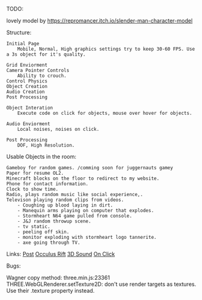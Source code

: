 TODO:


lovely model by https://repromancer.itch.io/slender-man-character-model

Structure:

    Initial Page
        Mobile, Normal, High graphics settings try to keep 30-60 FPS. Use a 3s object for it's quality.

    Grid Enviorment
    Camera Pointer Controls
        Ability to crouch.
    Control Physics
    Object Creation
    Audio Creation
    Post Processing
    
    Object Interation
        Execute code on click for objects, mouse over hover for objects.
        
    Audio Enviorment
        Local noises, noises on click.
        
    Post Processing
        DOF, High Resolution.
    
    
Usable Objects in the room:

    Gameboy for random games. /comming soon for juggernauts gamey
    Paper for resume OL2.
    Minecraft blocks on the floor to redirect to my website.
    Phone for contact information.
    Clock to show time.
    Radio, plays random music like social experience,.
    Televison playing random clips from videos.
        - Coughing up blood laying in dirt.
        - Manequin arms playing on computer that explodes.
        - Stormheart N64 game pulled from console.
        - J&J random throwup scene.
        - tv static.
        - peeling off skin.
        - monitor exploding with stormheart logo tannerite.
        - axe going through TV.

Links:
[Post](https://threejs.org/examples/?q=post#webgl_postprocessing_unreal_bloom)
[Occulus Rift](https://va3c.github.io/three.js/examples/misc_controls_oculusrift.html)
[3D Sound](https://threejs.org/examples/misc_sound.html)
[On Click](https://stackoverflow.com/questions/38314521/change-color-of-mesh-using-mouseover-in-three-js)

Bugs:

Wagner copy method: three.min.js:23361 THREE.WebGLRenderer.setTexture2D: don't use render targets as textures. Use their .texture property instead.